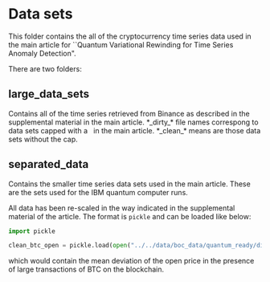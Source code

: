 # Data sets

This folder contains the all of the cryptocurrency time series data used in the main article for ``Quantum Variational Rewinding for Time Series Anomaly Detection".

There are two folders:

## large_data_sets

Contains all of the time series retrieved from Binance as described in the supplemental material in the main article. \*\_dirty\_\* file names correspong to data sets capped with a $~$ in the main article. \*\_clean\_\* means are those data sets without the cap.

## separated_data

Contains the smaller time series data sets used in the main article. These are the sets used for the IBM quantum computer runs.

All data has been re-scaled in the way indicated in the supplemental material of the article. The format is `pickle` and can be loaded like below:

```python
import pickle

clean_btc_open = pickle.load(open("../../data/boc_data/quantum_ready/diff_scale/open_clean_btc.pickle", "rb"))
```
which would contain the mean deviation of the open price in the presence of large transactions of BTC on the blockchain.

